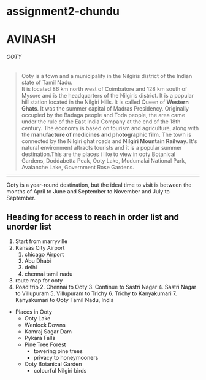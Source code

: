 # assignment2-chundu
# AVINASH
###### OOTY

 > Ooty is a town and a municipality in the Nilgiris district of the Indian state of Tamil Nadu. <br> It is located 86 km north west of Coimbatore and 128 km south of Mysore and is the headquarters of the Nilgiris district. It is a popular hill station located in the Nilgiri Hills. It is called Queen of **Western Ghats**. It was the summer capital of Madras Presidency. Originally occupied by the Badaga people and Toda people, the area came under the rule of the East India Company at the end of the 18th century. The economy is based on tourism and agriculture, along with the **manufacture of medicines and photographic film.** The town is connected by the Nilgiri ghat roads and **Nilgiri Mountain Railway**. It's natural environment attracts tourists and it is a popular summer destination.This are the places i like to view in ooty Botanical Gardens, Doddabetta Peak, Ooty Lake, Mudumalai National Park, Avalanche Lake, Government Rose Gardens.

 -----

 Ooty is a year-round destination, but the ideal time to visit is between the months of April to June and September to November and July to September.

 ## Heading for access to reach in order list and unorder list
 1. Start from marryville
 2. Kansas City Airport
    1. chicago Airport
    2. Abu Dhabi
    3. delhi
    4. chennai tamil nadu
3. route map for ooty
 1. Road trip
    2. Chennai to Ooty
    3. Continue to Sastri Nagar
    4. Sastri Nagar to Villupuram
    5. Villupuram to Trichy
    6. Trichy to Kanyakumari
    7. Kanyakumari to Ooty Tamil Nadu, India
 * Places in Ooty
    * Ooty Lake
    * Wenlock Downs
    * Kamraj Sagar Dam
    * Pykara Falls
    * Pine Tree Forest
        * towering pine trees
        * privacy to honeymooners
    * Ooty Botanical Garden
        * colourful Nilgiri birds
